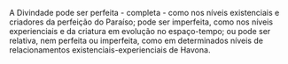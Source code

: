 ﻿A Divindade pode ser perfeita - completa - como nos níveis existenciais e criadores da perfeição do Paraíso; pode ser imperfeita, como nos níveis experienciais e da criatura em evolução no espaço-tempo; ou pode ser relativa, nem perfeita ou imperfeita, como em determinados níveis de relacionamentos existenciais-experienciais de Havona.